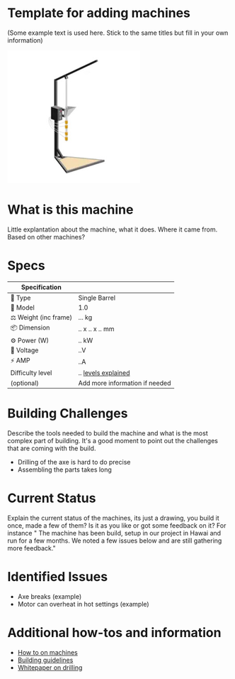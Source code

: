 # Template for adding machines
(Some example text is used here. Stick to the same titles but fill in your own information)


![Machine thumbnail](/Images/Injection-thumbnail.jpg?raw=true)


# What is this machine
Little explantation about the machine, what it does. Where it came from. Based on other machines?


# Specs

| Specification    |     |
|----------|-------------|
| 📓 Type   |   Single Barrel   |
| 💎 Model   |     1.0   |
| ⚖️ Weight (inc frame) |   ... kg   |
| 📦 Dimension   | .. x .. x .. mm|
| ⚙️ Power (W) | .. kW|
| 🔌 Voltage | ..V|
| ⚡️ AMP | ..A|
| Difficulty level | .. [levels explained](https://community.preciousplastic.com/academy/guides/machine-inventory)|
| (optional)| Add more information if needed|




# Building Challenges
 Describe the tools needed to build the machine and what is the most complex part of building. It's a good moment to point out the challenges that are coming with the build.
 - Drilling of the axe is hard to do precise
 - Assembling the parts takes long

# Current Status
Explain the current status of the machines, its just a drawing, you build it once, made a few of them? Is it as you like or got some feedback on it? For instance " The machine has been build, setup in our project in Hawai and run for a few months. We noted a few issues below and are still gathering more feedback."


# Identified Issues
- Axe breaks (example)
- Motor can overheat in hot settings (example)


# Additional how-tos and information
- [How to on machines](https://community.preciousplastic.com/how-to)
- [Building guidelines](https://community.preciousplastic.com/how-to)
- [Whitepaper on drilling](https://community.preciousplastic.com/how-to)
